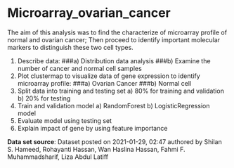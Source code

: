 # Microarray_ovarian_cancer
The aim of this analysis was to find the characterize of microarray profile of normal and ovarian cancer; Then proceed to identify important molecular markers to distinguish these two cell types.
1. Describe data:
###a) Distribution data analysis
###b) Examine the number of cancer and normal cell samples
2. Plot clustermap to visualize data of gene expression to identify microarray profile:
###a) Ovarian Cancer 
###b) Normal cell
3. Split data into training and testing set
   a) 80% for training and validation
   b) 20% for testing
4. Train and validation model 
   a) RandomForest 
   b) LogisticRegression model
5. Evaluate model using testing set
6. Explain impact of gene by using feature importance
   
**Data set source**: Dataset posted on 2021-01-29, 02:47 authored by Shilan S. Hameed, Rohayanti Hassan, Wan Haslina Hassan, Fahmi F. Muhammadsharif, Liza Abdul Latiff
